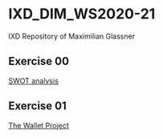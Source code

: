# IXD_DIM_WS2020-21
IXD Repository of Maximilian Glassner

## Exercise 00 
[SWOT analysis](/swot.jpg) <br /> 

## Exercise 01
[The Wallet Project](/task01.pdf)
